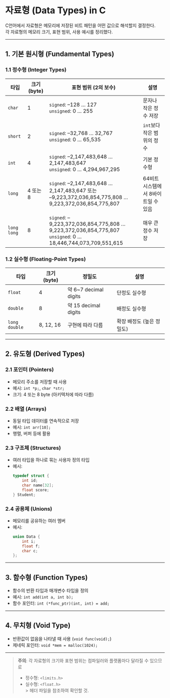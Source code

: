 # 자료형 (Data Types) in C

C언어에서 자료형은 메모리에 저장된 비트 패턴을 어떤 값으로 해석할지 결정한다.  
각 자료형의 메모리 크기, 표현 범위, 사용 예시를 정리했다.

---

## 1. 기본 원시형 (Fundamental Types)

### 1.1 정수형 (Integer Types)

| 타입             | 크기 (byte) | 표현 범위 (2의 보수)                                                           | 설명                           |
|------------------|------------|--------------------------------------------------------------------------------|--------------------------------|
| `char`           | 1          | `signed`: –128 … 127<br>`unsigned`: 0 … 255                                    | 문자나 작은 정수 저장           |
| `short`          | 2          | `signed`: –32,768 … 32,767<br>`unsigned`: 0 … 65,535                           | `int`보다 작은 범위의 정수     |
| `int`            | 4          | `signed`: –2,147,483,648 … 2,147,483,647<br>`unsigned`: 0 … 4,294,967,295      | 기본 정수형                    |
| `long`           | 4 또는 8   | `signed`: –2,147,483,648 … 2,147,483,647 또는<br>–9,223,372,036,854,775,808 … 9,223,372,036,854,775,807 | 64비트 시스템에서 8바이트일 수 있음 |
| `long long`      | 8          | `signed`: –9,223,372,036,854,775,808 … 9,223,372,036,854,775,807<br>`unsigned`: 0 … 18,446,744,073,709,551,615 | 매우 큰 정수 저장             |

### 1.2 실수형 (Floating-Point Types)

| 타입           | 크기 (byte) | 정밀도                      | 설명                          |
|---------------|------------|----------------------------|-------------------------------|
| `float`       | 4          | 약 6~7 decimal digits      | 단정도 실수형                  |
| `double`      | 8          | 약 15 decimal digits       | 배정도 실수형                  |
| `long double` | 8, 12, 16  | 구현에 따라 다름           | 확장 배정도 (높은 정밀도)      |

---

## 2. 유도형 (Derived Types)

### 2.1 포인터 (Pointers)
- 메모리 주소를 저장할 때 사용
- 예시: `int *p;`, `char *str;`
- 크기: 4 또는 8 byte (아키텍처에 따라 다름)

### 2.2 배열 (Arrays)
- 동일 타입 데이터를 연속적으로 저장
- 예시: `int arr[10];`
- 행렬, 버퍼 등에 활용

### 2.3 구조체 (Structures)
- 여러 타입을 하나로 묶는 사용자 정의 타입
- 예시:
  ```c
  typedef struct {
      int id;
      char name[32];
      float score;
  } Student;
  ```

### 2.4 공용체 (Unions)
- 메모리를 공유하는 여러 멤버
- 예시:
  ```c
  union Data {
      int i;
      float f;
      char c;
  };
  ```

---

## 3. 함수형 (Function Types)
- 함수의 반환 타입과 매개변수 타입을 정의
- 예시: `int add(int a, int b);`
- 함수 포인터: `int (*func_ptr)(int, int) = add;`

---

## 4. 무치형 (Void Type)
- 반환값이 없음을 나타낼 때 사용 (`void func(void);`)
- 제네릭 포인터: `void *mem = malloc(1024);`

---

> **주의**: 각 자료형의 크기와 표현 범위는 컴파일러와 플랫폼마다 달라질 수 있으므로
> - 정수형: `<limits.h>`
> - 실수형: `<float.h>`  
    > 헤더 파일을 참조하여 확인할 것.

